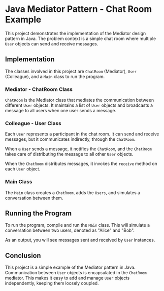 # Java Mediator Pattern - Chat Room Example

This project demonstrates the implementation of the Mediator design pattern in Java. The problem context is a simple chat room where multiple `User` objects can send and receive messages.

## Implementation

The classes involved in this project are `ChatRoom` (Mediator), `User` (Colleague), and a `Main` class to run the program.

### Mediator - ChatRoom Class

`ChatRoom` is the Mediator class that mediates the communication between different `User` objects. It maintains a list of `User` objects and broadcasts a message to all users when one user sends a message.

### Colleague - User Class

Each `User` represents a participant in the chat room. It can send and receive messages, but it communicates indirectly, through the `ChatRoom`.

When a `User` sends a message, it notifies the `ChatRoom`, and the `ChatRoom` takes care of distributing the message to all other `User` objects.

When the `ChatRoom` distributes messages, it invokes the `receive` method on each `User` object.

### Main Class

The `Main` class creates a `ChatRoom`, adds the `Users`, and simulates a conversation between them.

## Running the Program

To run the program, compile and run the `Main` class. This will simulate a conversation between two users, denoted as "Alice" and "Bob".

As an output, you will see messages sent and received by `User` instances.

## Conclusion

This project is a simple example of the Mediator pattern in Java. Communication between `User` objects is encapsulated in the `ChatRoom` mediator. This makes it easy to add and manage `User` objects independently, keeping them loosely coupled.